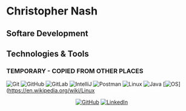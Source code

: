 # Christopher Nash

## Softare Development

## Technologies & Tools 

### TEMPORARY - COPIED FROM OTHER PLACES
  ![Git](https://img.shields.io/badge/-Git-black?style=flat-square&logo=git)
  ![GitHub](https://img.shields.io/badge/-GitHub-181717?style=flat-square&logo=github)
  ![GitLab](https://img.shields.io/badge/-GitLab-FCA121?style=flat-square&logo=gitlab)
  ![IntelliJ](https://img.shields.io/badge/-IntelliJ%20IDEA-black?style=flat-square&logo=jetbrains)
  ![Postman](https://img.shields.io/badge/Postman-black?style=flat-square&logo=postman)
  ![Linux](https://img.shields.io/badge/Linux-black?style=flat-square&logo=linux)
   ![Java](https://img.shields.io/badge/Java-orange?style=flat-square&logo=java)
   [![OS](https://img.shields.io/badge/OS-Linux-informational?style=flat-square&logo=linux&logoColor=white)](https://en.wikipedia.org/wiki/Linux
   <p align="center">
       <a href="https://github.com/christopher-nash" target="_blank"><img alt="GitHub" src="https://img.shields.io/badge/-@alwinw-181717?style=flat-square&logo=GitHub&logoColor=white"></a>
    <a href="https://www.linkedin.com/in/christophernashslc" target="_blank"><img alt="LinkedIn" src="https://img.shields.io/badge/-LinkedIn-0077B5?style=flat-square&logo=Linkedin&logoColor=white"></a>
  </p>
